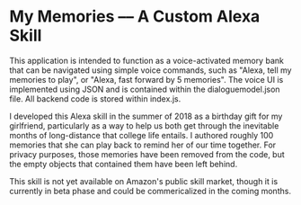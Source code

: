 # My Memories –– A Custom Alexa Skill

This application is intended to function as a voice-activated memory bank that can be navigated using simple voice commands, such as "Alexa, tell my memories to play", or "Alexa, fast forward by 5 memories". The voice UI is implemented using JSON and is contained within the dialoguemodel.json file. All backend code is stored within index.js. 

I developed this Alexa skill in the summer of 2018 as a birthday gift for my girlfriend, particularly as a way to help us both get through the inevitable months of long-distance that college life entails. I authored roughly 100 memories that she can play back to remind her of our time together. For privacy purposes, those memories have been removed from the code, but the empty objects that contained them have been left behind. 

This skill is not yet available on Amazon's public skill market, though it is currently in beta phase and could be commericalized in the coming months. 

